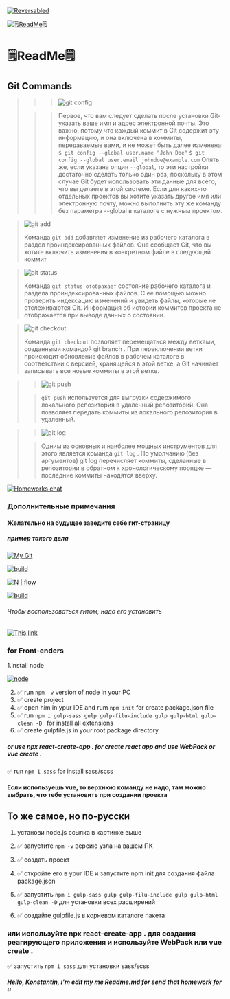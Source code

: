 
[![Reversabled](https://github.com/Reversabled/Reversabled/raw/main/jsx-intellisense.png)](https://github.com/Reversabled)

[![🗒ReadMe🗒](https://frontend-scripts.hb.bizmrg.com/unique-hf/svg/logo_gb_light.svg)](https://gb.ru)

# 🗒ReadMe🗒

## Git Commands

>>>![git config](https://encrypted-tbn0.gstatic.com/images?q=tbn:ANd9GcQWFxPzYuwuKDk09-PMJVd05XMaPFhQ7kSqwA&usqp=CAU)
> 
>>> Первое, что вам следует сделать после установки Git-указать ваше имя и адрес электронной почты. Это важно,
>>> потому что каждый коммит в Git содержит эту информацию, и она включена в коммиты, передаваемые вами, и не может быть далее изменена:
>>>```$ git config --global user.name "John Doe"```
>>>```$ git config --global user.email johndoe@example.com```
>>>Опять же, если указана опция ```--global```, то эти 
>>> настройки достаточно сделать только один раз, 
>>> поскольку в этом случае Git будет использовать эти данные для 
>>> всего, что вы делаете в этой системе. Если для каких-то отдельных 
>>> проектов вы хотите указать другое имя или электронную почту, можно выполнить 
>>> эту же команду без параметра --global в каталоге с нужным проектом.


>![git add](https://image.shutterstock.com/image-vector/plus-sign-icon-positive-symbol-260nw-1147358096.jpg)
> 
> Команда ```git add``` добавляет изменение из рабочего каталога в раздел проиндексированных файлов. Она сообщает Git, 
> что вы хотите включить изменения в конкретном файле в следующий коммит

>![git status](https://i.stack.imgur.com/LSt7B.png)
> 
> Команда ```git status отображает``` состояние рабочего каталога
> и раздела проиндексированных файлов. 
> С ее помощью можно проверить индексацию изменений и увидеть файлы, 
> которые не отслеживаются Git.
> Информация об истории коммитов проекта
> не отображается при выводе данных о состоянии.

>![git checkout](https://encrypted-tbn0.gstatic.com/images?q=tbn:ANd9GcQVAfnF9SlXMnUgU5b0_aQvFQURJ8_B-OYrQ-gWY8Xfyw&s)
> 
> Команда ```git checkout``` позволяет перемещаться между ветками,
> созданными командой git branch . При переключении 
> ветки происходит обновление файлов в рабочем каталоге в 
> соответствии с версией, хранящейся в этой ветке, а Git
> начинает записывать все новые коммиты в этой ветке.

>>![git push](https://encrypted-tbn0.gstatic.com/images?q=tbn:ANd9GcRUqCE8WF858Tm14n-lqS-B-Uu5CdiScO3QqHHXr8y1Qw&s)
> 
>>```git push``` используется для выгрузки содержимого локального репозитория в удаленный репозиторий. Она 
>> позволяет передать 
>> коммиты из локального 
>> репозитория в удаленный.

>>![git log](https://i.stack.imgur.com/Zmfuc.gif)
> 
>> Одним из основных и наиболее мощных инструментов для этого является команда 
>> ```git log``` . По умолчанию (без аргументов) git log перечисляет коммиты, сделанные в репозитории
>> в обратном к хронологическому порядке —
>> последние коммиты находятся вверху.

[![Homeworks chat](https://img.freepik.com/free-vector/boy-doing-homework-with-books-white-background_1308-93460.jpg)](https://t.me/gdz3455)

### Дополнительные примечания
#### Желательно на будущее заведите себе гит-страницу
##### пример такого дела
[![My Git](https://github.githubassets.com/images/modules/logos_page/GitHub-Mark.png)](https://github.com/Reversabled)



  [![build](https://github.com/Reversabled/vue-test-app/actions/workflows/main.yml/badge.svg?branch=master)](https://github.com/Reversabled/vue-test-app/actions/workflows/main.yml)
  
  [![N | flow](https://github.com/Reversabled/node-bot/actions/workflows/build.yml/badge.svg?branch=master)](https://github.com/Reversabled/node-bot/actions/workflows/build.yml)
  
  [![build](https://github.com/Reversabled/vue-test-app/actions/workflows/build.yml/badge.svg)](https://github.com/Reversabled/vue-test-app/actions/workflows/build.yml)
  
###### Чтобы воспользоваться гитом, надо его установить
[![This link](https://git-scm.com/images/logo@2x.png)](https://git-scm.com/downloads)

### for Front-enders

1.install node


[![node](https://nodejs.org/static/images/logo.svg)](https://nodejs.org)


2. ✅ run  `npm -v` version of node in your PC
3. ✅ create project 
4. ✅ open him in ypur IDE and rum `npm init` for create package.json file
5. ✅  run `npm i gulp-sass gulp gulp-filu-include gulp gulp-html gulp-clean -D ` for install all extensions
6. ✅ create gulpfile.js in your root package directory
##### or use npx react-create-app .  for create react app and use WebPack or vue create .
✅ run `npm i sass` for install sass/scss
#### Если используешь vue, то верхнюю команду не надо, там можно выбрать, что тебе установить при создании проекта

## То же самое, но по-русски

1. установи node.js ссылка в картинке выше

2. ✅ запустите `npm -v` версию узла на вашем ПК

3. ✅ создать проект

4. ✅ откройте его в ypur IDE и запустите npm init для создания файла package.json

5. ✅ запустить `npm i gulp-sass gulp gulp-filu-include gulp gulp-html gulp-clean -D` для установки всех расширений

6. ✅ создайте gulpfile.js в корневом каталоге пакета

### или используйте npx react-create-app . для создания реагирующего приложения и используйте WebPack или vue create .
✅ запустить `npm i sass` для установки sass/scss

##### Hello, Konstantin, i'm edit my me Readme.md for send that homework  for u

